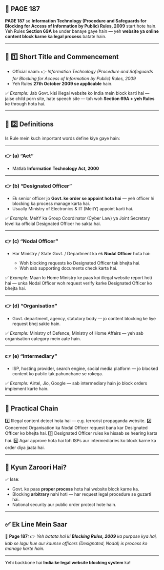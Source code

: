 ## 📄 **PAGE 187**

**PAGE 187** se **Information Technology (Procedure and Safeguards for Blocking for Access of Information by Public) Rules, 2009** start hote hain.
Yeh Rules **Section 69A** ke under banaye gaye hain — yeh **website ya online content block karne ka legal process** batate hain.

---

## 🔹 **1️⃣ Short Title and Commencement**

* Official naam:
  👉 *Information Technology (Procedure and Safeguards for Blocking for Access of Information by Public) Rules, 2009*
* Yeh Rules **27th October 2009 se applicable** hain.

✅ *Example:* Jab Govt. kisi illegal website ko India mein block karti hai — jaise child porn site, hate speech site — toh woh **Section 69A + yeh Rules** ke through hota hai.

---

## 🔹 **2️⃣ Definitions**

Is Rule mein kuch important words define kiye gaye hain:

---

### 👉 **(a) “Act”**

* Matlab **Information Technology Act, 2000**

---

### 👉 **(b) “Designated Officer”**

* Ek senior officer jo **Govt. ke order se appoint hota hai** — yeh officer hi blocking ka process manage karta hai.
* Usually Ministry of Electronics & IT (MeitY) appoint karti hai.

✅ *Example:* MeitY ka Group Coordinator (Cyber Law) ya Joint Secretary level ka official Designated Officer ho sakta hai.

---

### 👉 **(c) “Nodal Officer”**

* Har Ministry / State Govt. / Department ka ek **Nodal Officer** hota hai:

  * Woh blocking requests ko Designated Officer tak bhejta hai.
  * Woh sab supporting documents check karta hai.

✅ *Example:* Maan lo Home Ministry ke paas koi illegal website report hoti hai — unka Nodal Officer woh request verify karke Designated Officer ko bhejta hai.

---

### 👉 **(d) “Organisation”**

* Govt. department, agency, statutory body — jo content blocking ke liye request bhej sakte hain.

✅ *Example:* Ministry of Defence, Ministry of Home Affairs — yeh sab organisation category mein aate hain.

---

### 👉 **(e) “Intermediary”**

* ISP, hosting provider, search engine, social media platform — jo blocked content ko public tak pahunchane se rokega.

✅ *Example:* Airtel, Jio, Google — sab intermediary hain jo block orders implement karte hain.

---

## 🧩 **Practical Chain**

1️⃣ Illegal content detect hota hai — e.g. terrorist propaganda website.
2️⃣ Concerned Organisation ka Nodal Officer request bana kar Designated Officer ko bhejta hai.
3️⃣ Designated Officer rules ke hisaab se hearing karta hai.
4️⃣ Agar approve hota hai toh ISPs aur intermediaries ko block karne ka order diya jaata hai.

---

## 🔹 **Kyun Zaroori Hai?**

✅ Isse:

* Govt. ke paas **proper process** hota hai website block karne ka.
* Blocking **arbitrary** nahi hoti — har request legal procedure se guzarti hai.
* National security aur public order protect hote hain.

---

## ✅ **Ek Line Mein Saar**

📌 **Page 187:**
👉 *Yeh batata hai ki **Blocking Rules, 2009** ka purpose kya hai, kab se lagu hue aur kaunse officers (Designated, Nodal) is process ko manage karte hain.*

---

Yehi backbone hai **India ke legal website blocking system** ka!

